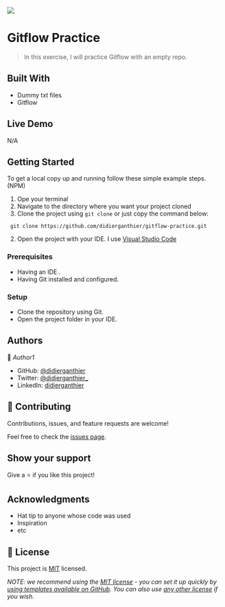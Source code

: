 ![](https://img.shields.io/badge/Microverse-blueviolet)

# Gitflow Practice

> In this exercise, I will practice Gitflow with an empty repo.

## Built With
- Dummy txt files
- Gitflow


## Live Demo
N/A


## Getting Started
To get a local copy up and running follow these simple example steps. (NPM)
1. Ope your terminal
2. Navigate to the directory where you want your project cloned
1. Clone the project using `git clone` or just copy the command below:
  ```
   git clone https://github.com/didierganthier/gitflow-practice.git
  ```
   
2. Open the project with your IDE. I use [Visual Studio Code](https://code.visualstudio.com/download)

### Prerequisites
- Having an IDE .
- Having Git installed and configured.

### Setup
- Clone the repository using Git.
- Open the project folder in your IDE.

## Authors

👤 *Author1*

- GitHub: [@didierganthier](https://github.com/didierganthier)
- Twitter: [@didierganthier_](https://twitter.com/didierganthier_)
- LinkedIn: [didierganthier](https://linkedin.com/in/didierganthier)

## 🤝 Contributing

Contributions, issues, and feature requests are welcome!

Feel free to check the [issues page](../../issues/).

## Show your support

Give a ⭐️ if you like this project!

## Acknowledgments

- Hat tip to anyone whose code was used
- Inspiration
- etc

## 📝 License

This project is [MIT](./LICENSE) licensed.

_NOTE: we recommend using the [MIT license](https://choosealicense.com/licenses/mit/) - you can set it up quickly by [using templates available on GitHub](https://docs.github.com/en/communities/setting-up-your-project-for-healthy-contributions/adding-a-license-to-a-repository). You can also use [any other license](https://choosealicense.com/licenses/) if you wish._
